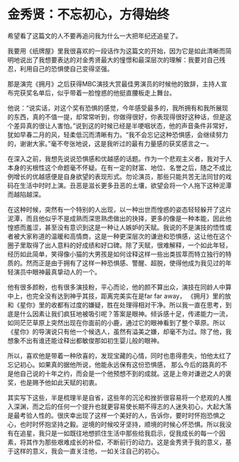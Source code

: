 # 金秀贤：不忘初心，方得始终

希望看了这篇文的人不要再追问我为什么一大把年纪还追星了。 

我要用《纸牌屋》里我很喜欢的一段话作为这篇文的开始，因为它是如此清晰而简明地说出了我想要表达的对金秀贤最大的憧憬和最深层次的理解：我要对自己残忍，利用自己的恐惧使自己变得坚强。 

那是演完《拥月》之后获得MBC演技大赏最佳男演员的时候他的致辞，主持人宣布完获奖名单后，似乎带着一脸惶惑的他挺直腰板走上舞台。 

他说：“说实话，对这个奖有恐惧的感觉，今年感受最多的，我所拥有和我所展现的东西，真的不值一提，却常常听到，你做得很好，你表现得很好这种话，但是这个差异真的很让人害怕。”说到这的时候已经是半哽咽状态，他的声音条件非常好，犹如早春二月的风，轻柔低沉而清晰有力。“我不会忘记这种恐惧感，会继续努力的，谢谢大家。”毫不夸张地说，这是我听过的最有力量感的获奖感言之一。 

在深入之前，我想先说说恐惧感和优越感的话题。作为一个悲观主义者，我对于人本身的劣根性这个命题毫不怀疑。在有一定的财富、地位、名誉之后，随之不成比例增长的优越感便是自身欲望的表现形式。勿论演员，那些只能共苦无法同甘的戏码在生活中时时上演。丑恶是滋长更多丑恶的土壤，欲望会将一个人拖下这种泥潭而越陷越深。 

在这种时候，突然有一个特别的人出现，以一种出世而惶惑的姿态轻轻躲开了这片泥潭，而且他似乎不是成熟而深思熟虑做出的抉择，更多的像是一种本能，因此他惶惑而羞涩，甚至没有意识到这是一种让人嫉妒的天赋。我说的不是演技的悟性或者被大家称道的温暖和高情商，这是一种更深层次的谦逊和恐惧感，这让他在这个圈子里取得了出人意料的好成绩和好口碑。除了天赋，很难解释，一个如此年轻，经历如此简单，笑得像小猫的大男孩是如何诠释这样一些出类拔萃而特立独行的特质的。然而正是由于拥有了这样一种恐惧感、警醒、超脱，使得他成为我见过的年轻演员中眼神最真挚动人的一个。 

他有很多颜粉，也有很多演技粉，平心而论，他的颜不算出众，演技在同龄人中算中上，也完全没有达到神乎其技，距离完美实在是far far away， 《拥月》里的放和《星你》里的收都有过度的嫌疑，胜在处理得相对干净。所以我一直在思考，到底是什么因素让我们疯狂地被吸引呢？答案是眼神。倾诉感十足，传递能力一流，如同茫茫草原上突然出现在你面前的小鹿，通过它的眼神看到了整个草原。所以《星你》的导演说只有他一个候选人，虽然有溢美之嫌，却毫不为过。除了他，我想象不出有谁还能诠释出都敏俊那如初生婴儿般的眼神。 

所以，喜欢他是带着一种欣喜的，发现宝藏的心情，同时也患得患失，怕他太红了忘记初心。如果真的据他所说，他能永远保有这份恐惧感， 那么今后的路真的不是他自己说的十年之约，而会是一个他预想不到的成就。这是上帝对谦逊之人的褒奖，也是赐予他如此天赋的初衷。 

其实写下这些，半是梳理半是自省，这些年的沉沦和挫折很容易将一个悲观的人推入深渊，而之后的任何一个提升也就更容易使长期不得志的人迷失初心，大起大落是最考验人性的。很庆幸出现了这样一个美好的人，告诉你，要时时怀抱恐惧之心，也时时怀抱坚持之毅。逆境的时候咬牙坚持，顺境的时候心怀恐惧。所以我没有在追星，我只是一如既往地想抓住生活中那些给我启示，促我成长的每一个因素，将其作为那些艰难成长的补偿，不断前行的动力。这是金秀贤于我的意义，基于这样的意义，我会一直关注他，一如关注自己的初心。